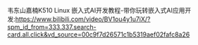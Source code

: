 韦东山嘉楠K510 Linux 嵌入式AI开发教程-带你玩转嵌入式AI应用开发:https://www.bilibili.com/video/BV1ou4y1u7iX/?spm_id_from=333.337.search-card.all.click&vd_source=00c9f7d26571c1b5319aef02fafc8a26

